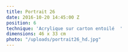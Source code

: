 ```yaml
---
title: Portrait 26
date: 2016-10-20 14:45:00 Z
position: 6
technique: 'Acrylique sur carton entoilé  '
dimensions: 46 x 33 cm
photo: "/uploads/portrait26_hd.jpg"
---
```


